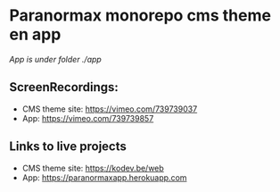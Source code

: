 # Paranormax monorepo cms theme en app
*App is under folder ./app*

## ScreenRecordings:
 - CMS theme site: <a href="https://vimeo.com/739739037" target=_blank>https://vimeo.com/739739037</a>
 - App: <a href="https://vimeo.com/739739857" target=_blank>https://vimeo.com/739739857</a>

## Links to live projects
 - CMS theme site: <a href="https://kodev.be/web" target=_blank>https://kodev.be/web</a>
 - App: <a href="https://paranormaxapp.herokuapp.com/" target=_blank>https://paranormaxapp.herokuapp.com</a>
